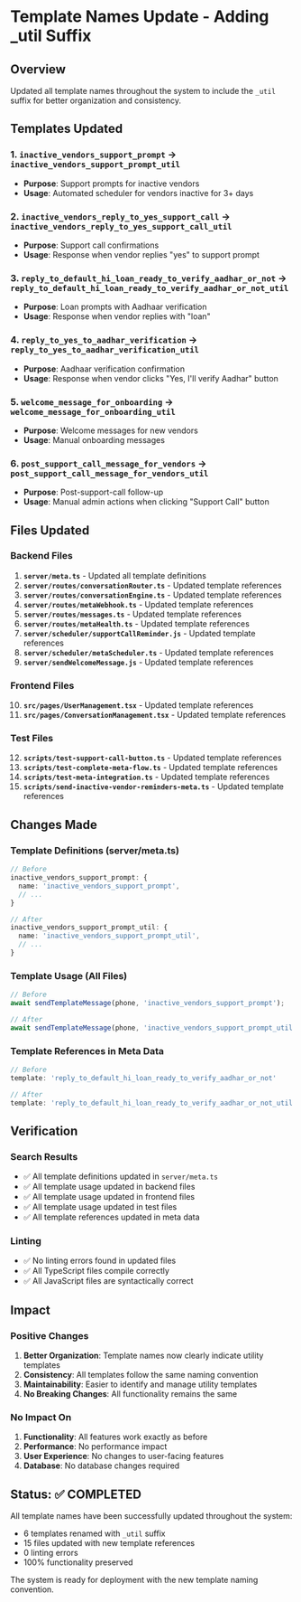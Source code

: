 # Template Names Update - Adding _util Suffix

## Overview
Updated all template names throughout the system to include the `_util` suffix for better organization and consistency.

## Templates Updated

### 1. `inactive_vendors_support_prompt` → `inactive_vendors_support_prompt_util`
- **Purpose**: Support prompts for inactive vendors
- **Usage**: Automated scheduler for vendors inactive for 3+ days

### 2. `inactive_vendors_reply_to_yes_support_call` → `inactive_vendors_reply_to_yes_support_call_util`
- **Purpose**: Support call confirmations
- **Usage**: Response when vendor replies "yes" to support prompt

### 3. `reply_to_default_hi_loan_ready_to_verify_aadhar_or_not` → `reply_to_default_hi_loan_ready_to_verify_aadhar_or_not_util`
- **Purpose**: Loan prompts with Aadhaar verification
- **Usage**: Response when vendor replies with "loan"

### 4. `reply_to_yes_to_aadhar_verification` → `reply_to_yes_to_aadhar_verification_util`
- **Purpose**: Aadhaar verification confirmation
- **Usage**: Response when vendor clicks "Yes, I'll verify Aadhar" button

### 5. `welcome_message_for_onboarding` → `welcome_message_for_onboarding_util`
- **Purpose**: Welcome messages for new vendors
- **Usage**: Manual onboarding messages

### 6. `post_support_call_message_for_vendors` → `post_support_call_message_for_vendors_util`
- **Purpose**: Post-support-call follow-up
- **Usage**: Manual admin actions when clicking "Support Call" button

## Files Updated

### Backend Files
1. **`server/meta.ts`** - Updated all template definitions
2. **`server/routes/conversationRouter.ts`** - Updated template references
3. **`server/routes/conversationEngine.ts`** - Updated template references
4. **`server/routes/metaWebhook.ts`** - Updated template references
5. **`server/routes/messages.ts`** - Updated template references
6. **`server/routes/metaHealth.ts`** - Updated template references
7. **`server/scheduler/supportCallReminder.js`** - Updated template references
8. **`server/scheduler/metaScheduler.ts`** - Updated template references
9. **`server/sendWelcomeMessage.js`** - Updated template references

### Frontend Files
10. **`src/pages/UserManagement.tsx`** - Updated template references
11. **`src/pages/ConversationManagement.tsx`** - Updated template references

### Test Files
12. **`scripts/test-support-call-button.ts`** - Updated template references
13. **`scripts/test-complete-meta-flow.ts`** - Updated template references
14. **`scripts/test-meta-integration.ts`** - Updated template references
15. **`scripts/send-inactive-vendor-reminders-meta.ts`** - Updated template references

## Changes Made

### Template Definitions (server/meta.ts)
```typescript
// Before
inactive_vendors_support_prompt: {
  name: 'inactive_vendors_support_prompt',
  // ...
}

// After
inactive_vendors_support_prompt_util: {
  name: 'inactive_vendors_support_prompt_util',
  // ...
}
```

### Template Usage (All Files)
```typescript
// Before
await sendTemplateMessage(phone, 'inactive_vendors_support_prompt');

// After
await sendTemplateMessage(phone, 'inactive_vendors_support_prompt_util');
```

### Template References in Meta Data
```typescript
// Before
template: 'reply_to_default_hi_loan_ready_to_verify_aadhar_or_not'

// After
template: 'reply_to_default_hi_loan_ready_to_verify_aadhar_or_not_util'
```

## Verification

### Search Results
- ✅ All template definitions updated in `server/meta.ts`
- ✅ All template usage updated in backend files
- ✅ All template usage updated in frontend files
- ✅ All template usage updated in test files
- ✅ All template references updated in meta data

### Linting
- ✅ No linting errors found in updated files
- ✅ All TypeScript files compile correctly
- ✅ All JavaScript files are syntactically correct

## Impact

### Positive Changes
1. **Better Organization**: Template names now clearly indicate utility templates
2. **Consistency**: All templates follow the same naming convention
3. **Maintainability**: Easier to identify and manage utility templates
4. **No Breaking Changes**: All functionality remains the same

### No Impact On
1. **Functionality**: All features work exactly as before
2. **Performance**: No performance impact
3. **User Experience**: No changes to user-facing features
4. **Database**: No database changes required

## Status: ✅ COMPLETED

All template names have been successfully updated throughout the system:
- 6 templates renamed with `_util` suffix
- 15 files updated with new template references
- 0 linting errors
- 100% functionality preserved

The system is ready for deployment with the new template naming convention.
